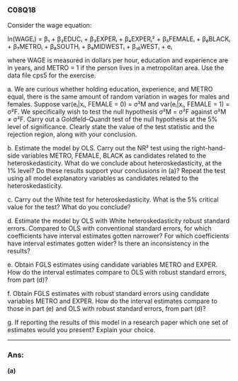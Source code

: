 ### C08Q18

Consider the wage equation:

ln(WAGEᵢ) = β₁ + β₂EDUCᵢ + β₃EXPERᵢ + β₄EXPERᵢ² + β₅FEMALEᵢ + β₆BLACKᵢ + β₇METROᵢ + β₈SOUTHᵢ + β₉MIDWESTᵢ + β₁₀WESTᵢ + eᵢ

where WAGE is measured in dollars per hour, education and experience are in years, and METRO = 1 if the person lives in a metropolitan area. Use 
the data file cps5 for the exercise.

a. We are curious whether holding education, experience, and METRO equal, there is the same amount of random variation in wages for males and females. Suppose var(eᵢ|xᵢ, FEMALE = 0) = σ²M and var(eᵢ|xᵢ, FEMALE = 1) = σ²F. We specifically wish to test the null hypothesis σ²M = σ²F against σ²M ≠ σ²F. Carry out a Goldfeld–Quandt test of the null hypothesis at the 5% level of significance. Clearly state the value of the test statistic and the rejection region, along with your conclusion.

b. Estimate the model by OLS. Carry out the NR² test using the right-hand-side variables METRO, FEMALE, BLACK as candidates related to the heteroskedasticity. What do we conclude about heteroskedasticity, at the 1% level? Do these results support your conclusions in (a)? Repeat the test using all model explanatory variables as candidates related to the heteroskedasticity.

c. Carry out the White test for heteroskedasticity. What is the 5% critical value for the test? What do you conclude?

d. Estimate the model by OLS with White heteroskedasticity robust standard errors. Compared to OLS with conventional standard errors, for which coefficients have interval estimates gotten narrower? For which coefficients have interval estimates gotten wider? Is there an inconsistency in the results?

e. Obtain FGLS estimates using candidate variables METRO and EXPER. How do the interval estimates compare to OLS with robust standard errors, from part (d)?

f. Obtain FGLS estimates with robust standard errors using candidate variables METRO and EXPER. How do the interval estimates compare to those in part (e) and OLS with robust standard errors, from part (d)?

g. If reporting the results of this model in a research paper which one set of estimates would you present? Explain your choice.


---

### Ans:

**(a)**




